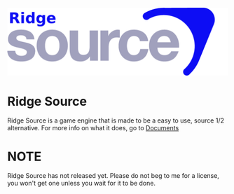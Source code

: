 ![Ridge Source](risrclogo.png)

# Ridge Source

Ridge Source is a game engine that is made to be a easy to use, source 1/2 alternative. For more info on what it does, go to [Documents](docs/index.md)

# NOTE

Ridge Source has not released yet. Please do not beg to me for a license, you won't get one unless you wait for it to be done.
